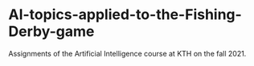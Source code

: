 # AI-topics-applied-to-the-Fishing-Derby-game
Assignments of the Artificial Intelligence course at KTH on the fall 2021.
